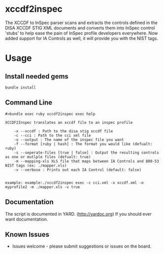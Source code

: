 # xccdf2inspec
The XCCDF to InSpec parser scans and extracts the controls defined in the DISA XCCDF 
STIG XML documents and converts them into InSpec control 'stubs' to help ease the 
pain of InSpec profile developers everywhere. Now added support for IA Controls as well, 
it will provide you with the NIST tags.

# Usage

## Install needed gems

`bundle install`

## Command Line
```
#>bundle exec ruby xccdf2inspec exec help

XCCDF2Inspec translates an xccdf file to an inspec profile

	-x --xccdf : Path to the disa stig xccdf file
	-c --cci : Path to the cci xml file
	-o --output : The name of the inspec file you want
	-f --format [ruby | hash] : The format you would like (defualt: ruby)
	-s --seperate-files [true | false] : Output the resulting controls as one or mutlple files (defualt: true)
	-m --mapping-xls XLS file that maps between IA Controls and 800-53 NIST tags (ex: ./mapper.xls)
	-v --verbose : Prints out each IA Control (default: false)


example: example:./xccdf2inspec exec -c cci.xml -x xccdf.xml -o myprofile2 -m ./mapper.xls -v true
```
## Documentation
The script is documented in YARD. (http://yardoc.org) If you should ever want documentation.

## Known Issues
- Issues welcome - please submit suggestions or issues on the board.
